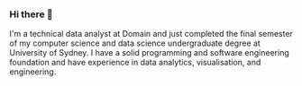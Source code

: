 ### Hi there 👋

I'm a technical data analyst at Domain and just completed the final semester of my computer science and data science undergraduate degree at University of Sydney. I have a solid programming and software engineering foundation and have experience in data analytics, visualisation, and engineering.
